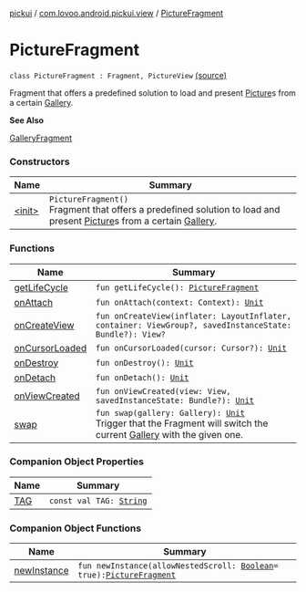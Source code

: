 [pickui](../../index.md) / [com.lovoo.android.pickui.view](../index.md) / [PictureFragment](./index.md)

# PictureFragment

`class PictureFragment : Fragment, PictureView` [(source)](https://github.com/lovoo/android-pickpic/blob/master/pickui/pickui/src/main/kotlin/com/lovoo/android/pickui/view/PictureFragment.kt#L50)

Fragment that offers a predefined solution to load and present [Picture](#)s from a certain [Gallery](#).

**See Also**

[GalleryFragment](../-gallery-fragment/index.md)

### Constructors

| Name | Summary |
|---|---|
| [&lt;init&gt;](-init-.md) | `PictureFragment()`<br>Fragment that offers a predefined solution to load and present [Picture](#)s from a certain [Gallery](#). |

### Functions

| Name | Summary |
|---|---|
| [getLifeCycle](get-life-cycle.md) | `fun getLifeCycle(): `[`PictureFragment`](./index.md) |
| [onAttach](on-attach.md) | `fun onAttach(context: Context): `[`Unit`](https://kotlinlang.org/api/latest/jvm/stdlib/kotlin/-unit/index.html) |
| [onCreateView](on-create-view.md) | `fun onCreateView(inflater: LayoutInflater, container: ViewGroup?, savedInstanceState: Bundle?): View?` |
| [onCursorLoaded](on-cursor-loaded.md) | `fun onCursorLoaded(cursor: Cursor?): `[`Unit`](https://kotlinlang.org/api/latest/jvm/stdlib/kotlin/-unit/index.html) |
| [onDestroy](on-destroy.md) | `fun onDestroy(): `[`Unit`](https://kotlinlang.org/api/latest/jvm/stdlib/kotlin/-unit/index.html) |
| [onDetach](on-detach.md) | `fun onDetach(): `[`Unit`](https://kotlinlang.org/api/latest/jvm/stdlib/kotlin/-unit/index.html) |
| [onViewCreated](on-view-created.md) | `fun onViewCreated(view: View, savedInstanceState: Bundle?): `[`Unit`](https://kotlinlang.org/api/latest/jvm/stdlib/kotlin/-unit/index.html) |
| [swap](swap.md) | `fun swap(gallery: Gallery): `[`Unit`](https://kotlinlang.org/api/latest/jvm/stdlib/kotlin/-unit/index.html)<br>Trigger that the Fragment will switch the current [Gallery](#) with the given one. |

### Companion Object Properties

| Name | Summary |
|---|---|
| [TAG](-t-a-g.md) | `const val TAG: `[`String`](https://kotlinlang.org/api/latest/jvm/stdlib/kotlin/-string/index.html) |

### Companion Object Functions

| Name | Summary |
|---|---|
| [newInstance](new-instance.md) | `fun newInstance(allowNestedScroll: `[`Boolean`](https://kotlinlang.org/api/latest/jvm/stdlib/kotlin/-boolean/index.html)` = true): `[`PictureFragment`](./index.md) |
